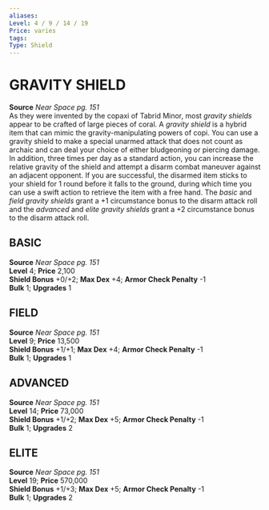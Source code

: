 ```yaml
---
aliases: 
Level: 4 / 9 / 14 / 19
Price: varies
tags: 
Type: Shield
---
```

# GRAVITY SHIELD
**Source** _Near Space pg. 151_  
As they were invented by the copaxi of Tabrid Minor, most _gravity shields_ appear to be crafted of large pieces of coral. A _gravity shield_ is a hybrid item that can mimic the gravity-manipulating powers of copi. You can use a gravity shield to make a special unarmed attack that does not count as archaic and can deal your choice of either bludgeoning or piercing damage.  
In addition, three times per day as a standard action, you can increase the relative gravity of the shield and attempt a disarm combat maneuver against an adjacent opponent. If you are successful, the disarmed item sticks to your shield for 1 round before it falls to the ground, during which time you can use a swift action to retrieve the item with a free hand. The _basic_ and _field gravity shields_ grant a +1 circumstance bonus to the disarm attack roll and the _advanced_ and _elite gravity shields_ grant a +2 circumstance bonus to the disarm attack roll.

##  BASIC

**Source** _Near Space pg. 151_  
**Level** 4; **Price** 2,100  
**Shield Bonus** +0/+2; **Max Dex** +4; **Armor Check Penalty** -1  
**Bulk** 1; **Upgrades** 1

##  FIELD

**Source** _Near Space pg. 151_  
**Level** 9; **Price** 13,500  
**Shield Bonus** +1/+1; **Max Dex** +4; **Armor Check Penalty** -1  
**Bulk** 1; **Upgrades** 1

##  ADVANCED

**Source** _Near Space pg. 151_  
**Level** 14; **Price** 73,000  
**Shield Bonus** +1/+2; **Max Dex** +5; **Armor Check Penalty** -1  
**Bulk** 1; **Upgrades** 2

##  ELITE

**Source** _Near Space pg. 151_  
**Level** 19; **Price** 570,000  
**Shield Bonus** +1/+3; **Max Dex** +5; **Armor Check Penalty** -1  
**Bulk** 1; **Upgrades** 2